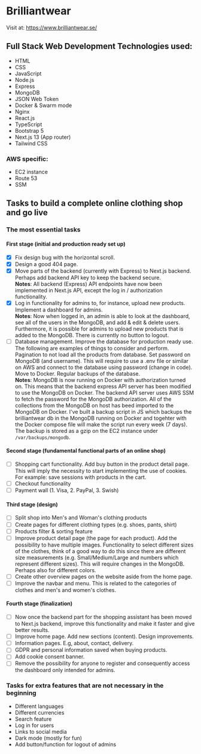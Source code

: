 # Brilliantwear

Visit at: https://www.brilliantwear.se/

## Full Stack Web Development Technologies used:

- HTML
- CSS
- JavaScript
- Node.js
- Express
- MongoDB
- JSON Web Token
- Docker & Swarm mode
- Nginx
- React.js
- TypeScript
- Bootstrap 5
- Next.js 13 (App router)
- Tailwind CSS

### AWS specific:
- EC2 instance
- Route 53
- SSM

## Tasks to build a complete online clothing shop and go live

### The most essential tasks

#### First stage (initial and production ready set up)

- [x] Fix design bug with the horizontal scroll.
- [x] Design a good 404 page.
- [x] Move parts of the backend (currently with Express) to Next.js backend. Perhaps add backend API key to keep the backend secure.  
      **Notes**: All backend (Express) API endpoints have now been implemented in Next.js API, except the log in / authorization functionality.
- [x] Log in functionality for admins to, for instance, upload new products. Implement a dashboard for admins.  
      **Notes**: Now when logged in, an admin is able to look at the dashboard, see all of the users in the MongoDB, and add & edit & delete users. Furthermore, it is possible for admins to upload new products that is added to the MongoDB. There is currently no button to logout.
- [ ] Database management. Improve the database for production ready use. The following are examples of things to consider and perform. Pagination to not load all the products from database. Set password on MongoDB (and username). This will require to use a .env file or similar on AWS and connect to the database using password (change in code). Move to Docker. Regular backups of the database.  
      **Notes**: MongoDB is now running on Docker with authorization turned on. This means that the backend express API server has been modified to use the MongoDB on Docker. The backend API server uses AWS SSM to fetch the password for the MongoDB authorization. All of the collections from the MongoDB on host has beed imported to the MongoDB on Docker. I've built a backup script in JS which backups the brilliantwear db in the MongoDB running on Docker and togehter with the Docker compose file will make the script run every week (7 days). The backup is stored as a gzip on the EC2 instance under `/var/backups/mongodb`. 

#### Second stage (fundamental functional parts of an online shop)

- [ ] Shopping cart functionality. Add buy button in the product detail page. This will imply the necessity to start implementing the use of cookies. For example: save sessions with products in the cart.
- [ ] Checkout functionality
- [ ] Payment wall (1. Visa, 2. PayPal, 3. Swish)

#### Third stage (design)

- [ ] Split shop into Men's and Woman's clothing products
- [ ] Create pages for different clothing types (e.g. shoes, pants, shirt)
- [ ] Products filter & sorting feature
- [ ] Improve product detail page (the page for each product). Add the possibility to have multiple images. Functionality to select different sizes of the clothes, think of a good way to do this since there are different size measurements (e.g. Small/Medium/Large and numbers which represent different sizes). This will require changes in the MongoDB. Perhaps also for different colors.
- [ ] Create other overview pages on the website aside from the home page.
- [ ] Improve the navbar and menu. This is related to the categories of clothes and men's and women's clothes.

#### Fourth stage (finalization)

- [ ] Now once the backend part for the shopping assistant has been moved to Next.js backend, improve this functionality and make it faster and give better results.
- [ ] Improve home page. Add new sections (content). Design improvements.
- [ ] Information pages. E.g, about, contact, delivery.
- [ ] GDPR and personal information saved when buying products.
- [ ] Add cookie consent banner.
- [ ] Remove the possibility for anyone to register and consequently access the dashboard only intended for admins.

### Tasks for extra features that are not necessary in the beginning

- Different languages
- Different currencies
- Search feature
- Log in for users
- Links to social media
- Dark mode (mostly for fun)
- Add button/function for logout of admins
